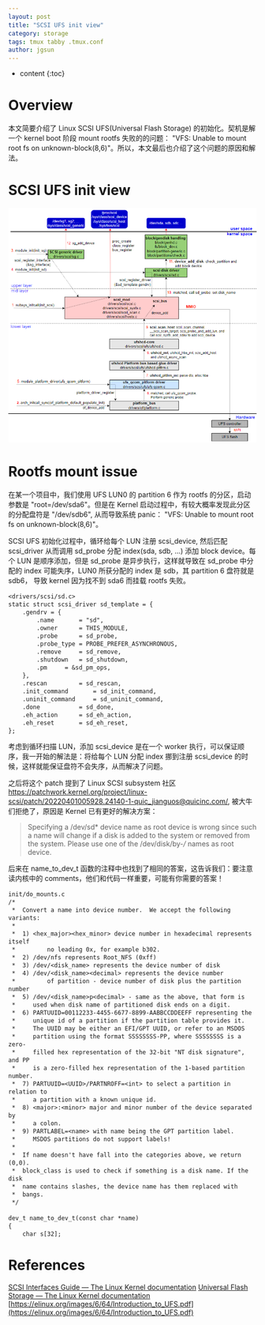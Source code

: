 ```yaml
---
layout: post
title: "SCSI UFS init view"
category: storage
tags: tmux tabby .tmux.conf
author: jgsun
---
```


* content
{:toc}

# Overview
本文简要介绍了 Linux SCSI UFS(Universal Flash Storage) 的初始化。契机是解一个 kernel boot 阶段 mount rootfs 失败的的问题： "VFS: Unable to mount root fs on unknown-block(8,6)"。所以，本文最后也介绍了这个问题的原因和解法。









# SCSI UFS init view
![image](/images/posts/scsi/scsi_ufs_init.png)


# Rootfs mount issue
在某一个项目中，我们使用 UFS LUN0 的 partition 6 作为 rootfs 的分区，启动参数是 "root=/dev/sda6"。但是在 Kernel 启动过程中，有较大概率发现此分区的分配盘符是 "/dev/sdb6", 从而导致系统 panic： "VFS: Unable to mount root fs on unknown-block(8,6)"。

SCSI UFS 初始化过程中，循环给每个 LUN 注册 scsi_device, 然后匹配 scsi_driver 从而调用 sd_probe 分配 index(sda, sdb, ...) 添加 block device。每个 LUN 是顺序添加，但是 sd_probe 是异步执行，这样就导致在 sd_probe 中分配的 index 可能失序，LUN0 所获分配的 index 是 sdb，其 partition 6 盘符就是sdb6， 导致 kernel 因为找不到 sda6 而挂载 rootfs 失败。
```
<drivers/scsi/sd.c>
static struct scsi_driver sd_template = {
	.gendrv = {
		.name		= "sd",
		.owner		= THIS_MODULE,
		.probe		= sd_probe,
		.probe_type	= PROBE_PREFER_ASYNCHRONOUS,
		.remove		= sd_remove,
		.shutdown	= sd_shutdown,
		.pm		= &sd_pm_ops,
	},
	.rescan			= sd_rescan,
	.init_command		= sd_init_command,
	.uninit_command		= sd_uninit_command,
	.done			= sd_done,
	.eh_action		= sd_eh_action,
	.eh_reset		= sd_eh_reset,
};
```
考虑到循环扫描 LUN，添加 scsi_device 是在一个 worker 执行，可以保证顺序，我一开始的解法是：将给每个 LUN 分配 index 挪到注册 scsi_device 的时候，这样就能保证盘符不会失序，从而解决了问题。

之后将这个 patch 提到了 Linux SCSI subsystem 社区 <https://patchwork.kernel.org/project/linux-scsi/patch/20220401005928.24140-1-quic_jianguos@quicinc.com/>, 被大牛们拒绝了，原因是 Kernel 已有更好的解决方案：
> Specifying a /dev/sd* device name as root device is wrong since such a 
name will change if a disk is added to the system or removed from the 
system. Please use one of the /dev/disk/by-*/* names as root device.

后来在 name_to_dev_t 函数的注释中也找到了相同的答案，这告诉我们：要注意读内核中的 comments，他们和代码一样重要，可能有你需要的答案！
```
init/do_mounts.c 
/*
 *	Convert a name into device number.  We accept the following variants:
 *
 *	1) <hex_major><hex_minor> device number in hexadecimal represents itself
 *         no leading 0x, for example b302.
 *	2) /dev/nfs represents Root_NFS (0xff)
 *	3) /dev/<disk_name> represents the device number of disk
 *	4) /dev/<disk_name><decimal> represents the device number
 *         of partition - device number of disk plus the partition number
 *	5) /dev/<disk_name>p<decimal> - same as the above, that form is
 *	   used when disk name of partitioned disk ends on a digit.
 *	6) PARTUUID=00112233-4455-6677-8899-AABBCCDDEEFF representing the
 *	   unique id of a partition if the partition table provides it.
 *	   The UUID may be either an EFI/GPT UUID, or refer to an MSDOS
 *	   partition using the format SSSSSSSS-PP, where SSSSSSSS is a zero-
 *	   filled hex representation of the 32-bit "NT disk signature", and PP
 *	   is a zero-filled hex representation of the 1-based partition number.
 *	7) PARTUUID=<UUID>/PARTNROFF=<int> to select a partition in relation to
 *	   a partition with a known unique id.
 *	8) <major>:<minor> major and minor number of the device separated by
 *	   a colon.
 *	9) PARTLABEL=<name> with name being the GPT partition label.
 *	   MSDOS partitions do not support labels!
 *
 *	If name doesn't have fall into the categories above, we return (0,0).
 *	block_class is used to check if something is a disk name. If the disk
 *	name contains slashes, the device name has them replaced with
 *	bangs.
 */

dev_t name_to_dev_t(const char *name)
{
	char s[32];
```

# References
[SCSI Interfaces Guide — The Linux Kernel documentation](https://www.kernel.org/doc/html/latest/driver-api/scsi.html)
[Universal Flash Storage — The Linux Kernel documentation](https://www.kernel.org/doc/html/latest/scsi/ufs.html?highlight=ufs)
[https://elinux.org/images/6/64/Introduction_to_UFS.pdf](https://elinux.org/images/6/64/Introduction_to_UFS.pdf)
